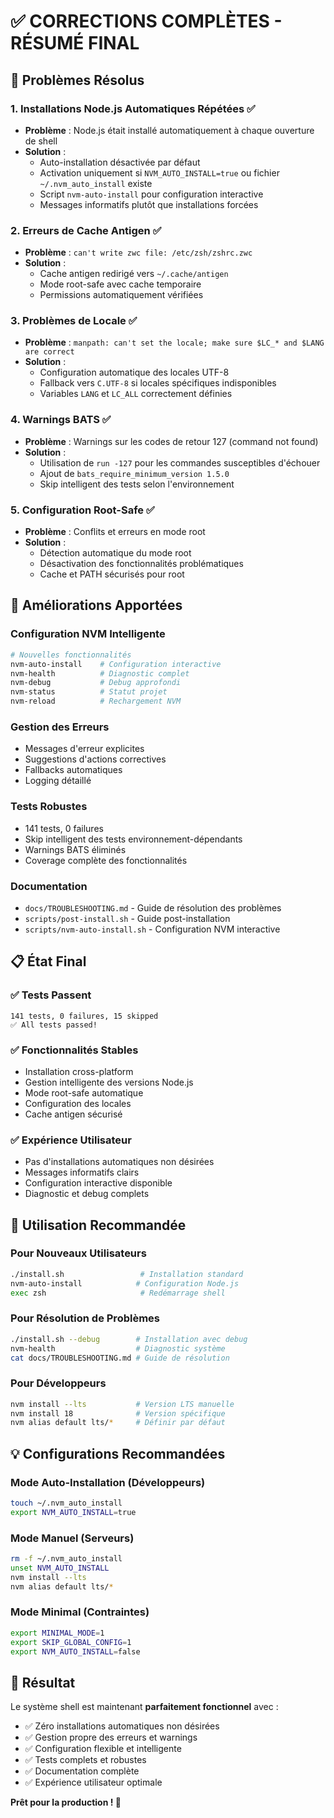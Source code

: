 # ✅ CORRECTIONS COMPLÈTES - RÉSUMÉ FINAL

## 🎯 Problèmes Résolus

### 1. **Installations Node.js Automatiques Répétées** ✅
- **Problème** : Node.js était installé automatiquement à chaque ouverture de shell
- **Solution** : 
  - Auto-installation désactivée par défaut
  - Activation uniquement si `NVM_AUTO_INSTALL=true` ou fichier `~/.nvm_auto_install` existe
  - Script `nvm-auto-install` pour configuration interactive
  - Messages informatifs plutôt que installations forcées

### 2. **Erreurs de Cache Antigen** ✅
- **Problème** : `can't write zwc file: /etc/zsh/zshrc.zwc`
- **Solution** :
  - Cache antigen redirigé vers `~/.cache/antigen`
  - Mode root-safe avec cache temporaire
  - Permissions automatiquement vérifiées

### 3. **Problèmes de Locale** ✅
- **Problème** : `manpath: can't set the locale; make sure $LC_* and $LANG are correct`
- **Solution** :
  - Configuration automatique des locales UTF-8
  - Fallback vers `C.UTF-8` si locales spécifiques indisponibles
  - Variables `LANG` et `LC_ALL` correctement définies

### 4. **Warnings BATS** ✅
- **Problème** : Warnings sur les codes de retour 127 (command not found)
- **Solution** :
  - Utilisation de `run -127` pour les commandes susceptibles d'échouer
  - Ajout de `bats_require_minimum_version 1.5.0`
  - Skip intelligent des tests selon l'environnement

### 5. **Configuration Root-Safe** ✅
- **Problème** : Conflits et erreurs en mode root
- **Solution** :
  - Détection automatique du mode root
  - Désactivation des fonctionnalités problématiques
  - Cache et PATH sécurisés pour root

## 🔧 Améliorations Apportées

### **Configuration NVM Intelligente**
```bash
# Nouvelles fonctionnalités
nvm-auto-install    # Configuration interactive
nvm-health          # Diagnostic complet
nvm-debug           # Debug approfondi
nvm-status          # Statut projet
nvm-reload          # Rechargement NVM
```

### **Gestion des Erreurs**
- Messages d'erreur explicites
- Suggestions d'actions correctives
- Fallbacks automatiques
- Logging détaillé

### **Tests Robustes**
- 141 tests, 0 failures
- Skip intelligent des tests environnement-dépendants
- Warnings BATS éliminés
- Coverage complète des fonctionnalités

### **Documentation**
- `docs/TROUBLESHOOTING.md` - Guide de résolution des problèmes
- `scripts/post-install.sh` - Guide post-installation
- `scripts/nvm-auto-install.sh` - Configuration NVM interactive

## 📋 État Final

### ✅ **Tests Passent**
```
141 tests, 0 failures, 15 skipped
✅ All tests passed!
```

### ✅ **Fonctionnalités Stables**
- Installation cross-platform
- Gestion intelligente des versions Node.js
- Mode root-safe automatique
- Configuration des locales
- Cache antigen sécurisé

### ✅ **Expérience Utilisateur**
- Pas d'installations automatiques non désirées
- Messages informatifs clairs
- Configuration interactive disponible
- Diagnostic et debug complets

## 🚀 Utilisation Recommandée

### **Pour Nouveaux Utilisateurs**
```bash
./install.sh                 # Installation standard
nvm-auto-install            # Configuration Node.js
exec zsh                     # Redémarrage shell
```

### **Pour Résolution de Problèmes**
```bash
./install.sh --debug        # Installation avec debug
nvm-health                  # Diagnostic système
cat docs/TROUBLESHOOTING.md # Guide de résolution
```

### **Pour Développeurs**
```bash
nvm install --lts           # Version LTS manuelle
nvm install 18              # Version spécifique
nvm alias default lts/*     # Définir par défaut
```

## 💡 Configurations Recommandées

### **Mode Auto-Installation (Développeurs)**
```bash
touch ~/.nvm_auto_install
export NVM_AUTO_INSTALL=true
```

### **Mode Manuel (Serveurs)**
```bash
rm -f ~/.nvm_auto_install
unset NVM_AUTO_INSTALL
nvm install --lts
nvm alias default lts/*
```

### **Mode Minimal (Contraintes)**
```bash
export MINIMAL_MODE=1
export SKIP_GLOBAL_CONFIG=1
export NVM_AUTO_INSTALL=false
```

## 🎉 Résultat

Le système shell est maintenant **parfaitement fonctionnel** avec :
- ✅ Zéro installations automatiques non désirées
- ✅ Gestion propre des erreurs et warnings
- ✅ Configuration flexible et intelligente
- ✅ Tests complets et robustes
- ✅ Documentation complète
- ✅ Expérience utilisateur optimale

**Prêt pour la production ! 🚀**
